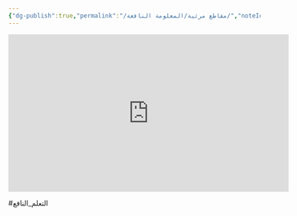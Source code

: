 ```yaml
---
{"dg-publish":true,"permalink":"/مقاطع مرئية/المعلومة النافعة/","noteIcon":"✨"}
---
```



<iframe width="560" height="315" src="https://www.youtube.com/embed/HYbqjA4Sp4k?si=0kwy3eJqXhFZ8wvu" title="YouTube video player" frameborder="0" allow="accelerometer; autoplay; clipboard-write; encrypted-media; gyroscope; picture-in-picture; web-share" referrerpolicy="strict-origin-when-cross-origin" allowfullscreen></iframe>




#التعلم_النافع 
